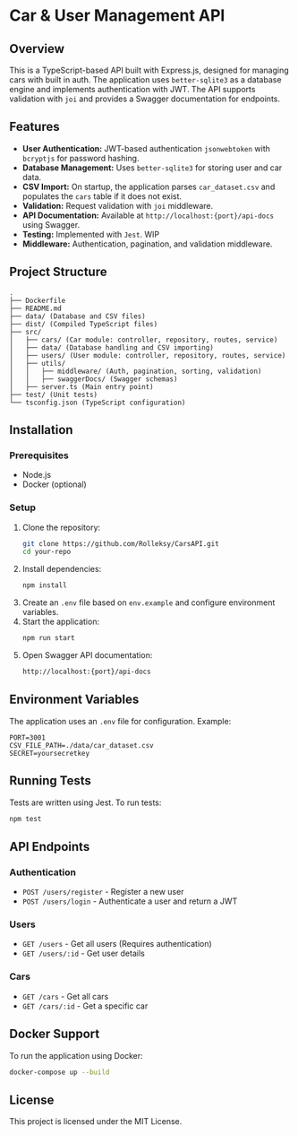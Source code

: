 # Car & User Management API

## Overview

This is a TypeScript-based API built with Express.js, designed for managing cars with built in auth. The application uses `better-sqlite3` as a database engine and implements authentication with JWT. The API supports validation with `joi` and provides a Swagger documentation for endpoints.

## Features

- **User Authentication:** JWT-based authentication `jsonwebtoken` with `bcryptjs` for password hashing.
- **Database Management:** Uses `better-sqlite3` for storing user and car data.
- **CSV Import:** On startup, the application parses `car_dataset.csv` and populates the `cars` table if it does not exist.
- **Validation:** Request validation with `joi` middleware.
- **API Documentation:** Available at `http://localhost:{port}/api-docs` using Swagger.
- **Testing:** Implemented with `Jest`. WIP
- **Middleware:** Authentication, pagination, and validation middleware.

## Project Structure

```
.
├── Dockerfile
├── README.md
├── data/ (Database and CSV files)
├── dist/ (Compiled TypeScript files)
├── src/
│   ├── cars/ (Car module: controller, repository, routes, service)
│   ├── data/ (Database handling and CSV importing)
│   ├── users/ (User module: controller, repository, routes, service)
│   ├── utils/
│   │   ├── middleware/ (Auth, pagination, sorting, validation)
│   │   ├── swaggerDocs/ (Swagger schemas)
│   ├── server.ts (Main entry point)
├── test/ (Unit tests)
└── tsconfig.json (TypeScript configuration)
```

## Installation

### Prerequisites

- Node.js
- Docker (optional)

### Setup

1. Clone the repository:
   ```sh
   git clone https://github.com/Rolleksy/CarsAPI.git
   cd your-repo
   ```
2. Install dependencies:
   ```sh
   npm install
   ```
3. Create an `.env` file based on `env.example` and configure environment variables.
4. Start the application:
   ```sh
   npm run start
   ```
5. Open Swagger API documentation:
   ```sh
   http://localhost:{port}/api-docs
   ```

## Environment Variables

The application uses an `.env` file for configuration. Example:

```
PORT=3001
CSV_FILE_PATH=./data/car_dataset.csv
SECRET=yoursecretkey
```

## Running Tests

Tests are written using Jest. To run tests:

```sh
npm test
```

## API Endpoints

### Authentication

- `POST /users/register` - Register a new user
- `POST /users/login` - Authenticate a user and return a JWT

### Users

- `GET /users` - Get all users (Requires authentication)
- `GET /users/:id` - Get user details

### Cars

- `GET /cars` - Get all cars
- `GET /cars/:id` - Get a specific car

## Docker Support

To run the application using Docker:

```sh
docker-compose up --build
```

## License

This project is licensed under the MIT License.
